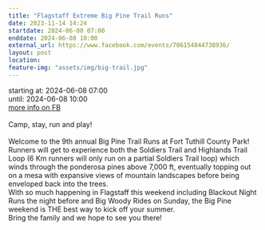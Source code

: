 ```yaml
---
title: "Flagstaff Extreme Big Pine Trail Runs"
date: 2023-11-14 14:24
startdate: 2024-06-08 07:00
enddate: 2024-06-08 10:00
external_url: https://www.facebook.com/events/706154844738936/
layout: post
location: 
feature-img: "assets/img/big-trail.jpg"
---
```


starting at: 2024-06-08 07:00<br>until: 2024-06-08 10:00<br><a href="https://www.facebook.com/events/706154844738936/">more info on FB</a><br><br>Camp, stay, run and play! <br>
  <br>
  Welcome to the 9th annual Big Pine Trail Runs at Fort Tuthill County Park! <br>
  Runners will get to experience both the Soldiers Trail and Highlands Trail Loop (6 Km runners will only run on a partial Soldiers Trail loop) which winds through the ponderosa pines above 7,000 ft, eventually topping out on a mesa with expansive views of mountain landscapes before being enveloped back into the trees. <br>
  With so much happening in Flagstaff this weekend including Blackout Night Runs the night before and Big Woody Rides on Sunday, the Big Pine weekend is THE best way to kick off your summer. <br>
  Bring the family and we hope to see you there! <br>
  <br>
  
